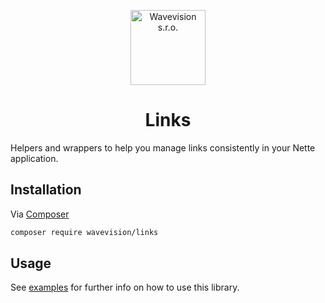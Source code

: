 <p align="center"><a href="https://github.com/wavevision"><img alt="Wavevision s.r.o." src="https://wavevision.com/images/wavevision-logo.png" width="120" /></a></p>
<h1 align="center">Links</h1>

Helpers and wrappers to help you manage links consistently in your Nette application.

## Installation

Via [Composer](https://getcomposer.org)

```bash
composer require wavevision/links
```

## Usage

See [examples](./examples) for further info on how to use this library.
